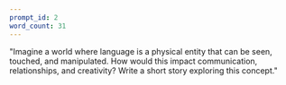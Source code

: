 ```yaml
---
prompt_id: 2
word_count: 31
---
```


"Imagine a world where language is a physical entity that can be seen, touched, and manipulated. How would this impact communication, relationships, and creativity? Write a short story exploring this concept."

